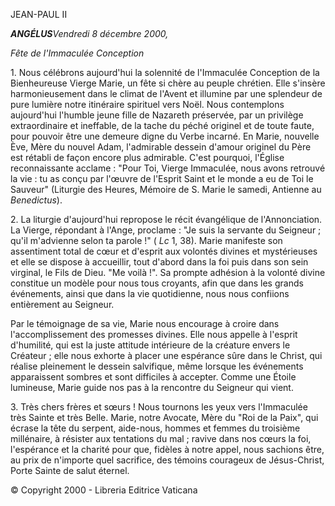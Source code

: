 JEAN-PAUL II

***ANGÉLUS****Vendredi 8 décembre 2000,*

*Fête de l'Immaculée Conception*

1\. Nous célébrons aujourd'hui la solennité de l'Immaculée Conception de la Bienheureuse Vierge Marie, un fête si chère au peuple chrétien. Elle s'insère harmonieusement dans le climat de l'Avent et illumine par une splendeur de pure lumière notre itinéraire spirituel vers Noël. Nous contemplons aujourd'hui l'humble jeune fille de Nazareth préservée, par un privilège extraordinaire et ineffable, de la tache du péché originel et de toute faute, pour pouvoir être une demeure digne du Verbe incarné. En Marie, nouvelle Ève, Mère du nouvel Adam, l'admirable dessein d'amour originel du Père est rétabli de façon encore plus admirable. C'est pourquoi, l'Église reconnaissante acclame : "Pour Toi, Vierge Immaculée, nous avons retrouvé la vie : tu as conçu par l'œuvre de l'Esprit Saint et le monde a eu de Toi le Sauveur" (Liturgie des Heures, Mémoire de S. Marie le samedi, Antienne au *Benedictus*).

2\. La liturgie d'aujourd'hui repropose le récit évangélique de l'Annonciation. La Vierge, répondant à l'Ange, proclame : "Je suis la servante du Seigneur ; qu'il m'advienne selon ta parole !" ( *Lc* 1, 38). Marie manifeste son assentiment total de cœur et d'esprit aux volontés divines et mystérieuses et elle se dispose à accueillir, tout d'abord dans la foi puis dans son sein virginal, le Fils de Dieu. "Me voilà !". Sa prompte adhésion à la volonté divine constitue un modèle pour nous tous croyants, afin que dans les grands événements, ainsi que dans la vie quotidienne, nous nous confiions entièrement au Seigneur.

Par le témoignage de sa vie, Marie nous encourage à croire dans l'accomplissement des promesses divines. Elle nous appelle à l'esprit d'humilité, qui est la juste attitude intérieure de la créature envers le Créateur ; elle nous exhorte à placer une espérance sûre dans le Christ, qui réalise pleinement le dessein salvifique, même lorsque les événements apparaissent sombres et sont difficiles à accepter. Comme une Étoile lumineuse, Marie guide nos pas à la rencontre du Seigneur qui vient.

3\. Très chers frères et sœurs ! Nous tournons les yeux vers l'Immaculée très Sainte et très Belle. Marie, notre Avocate, Mère du "Roi de la Paix", qui écrase la tête du serpent, aide-nous, hommes et femmes du troisième millénaire, à résister aux tentations du mal ; ravive dans nos cœurs la foi, l'espérance et la charité pour que, fidèles à notre appel, nous sachions être, au prix de n'importe quel sacrifice, des témoins courageux de Jésus-Christ, Porte Sainte de salut éternel.

© Copyright 2000 - Libreria Editrice Vaticana